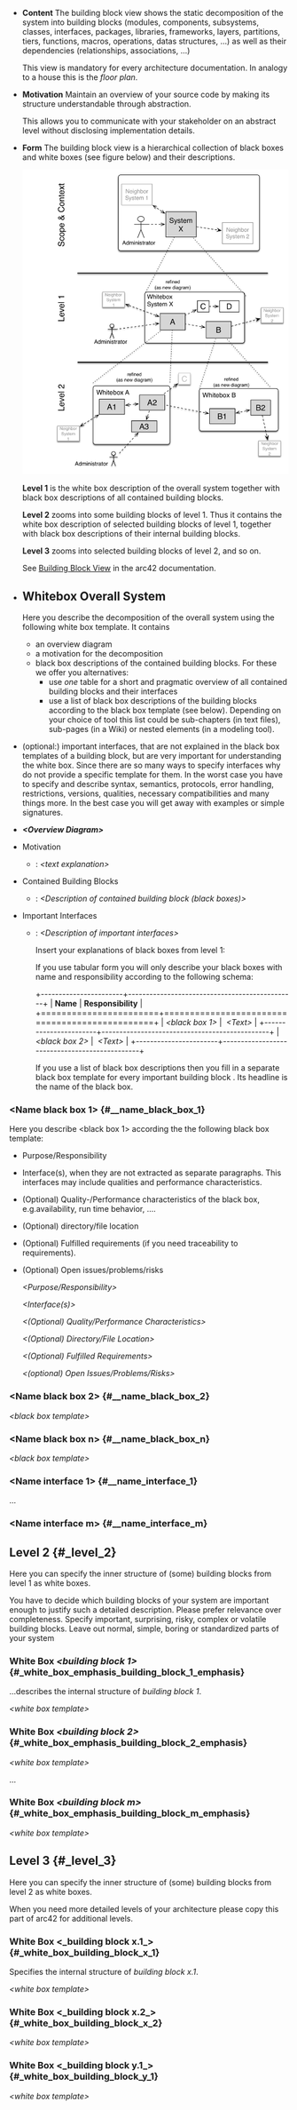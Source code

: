 - **Content**
  The building block view shows the static decomposition of the system into building blocks (modules, components, subsystems, classes, interfaces, packages, libraries, frameworks, layers, partitions, tiers,
  functions, macros, operations, datas structures, ...) as well as their dependencies (relationships, associations, ...)
  
  This view is mandatory for every architecture documentation. In analogy to a house this is the *floor plan*.
- **Motivation**
  Maintain an overview of your source code by making its structure understandable through abstraction.
  
  This allows you to communicate with your stakeholder on an abstract level without disclosing implementation details.
- **Form**
  The building block view is a hierarchical collection of black boxes and white boxes (see figure below) and their descriptions.
  
  ![Hierarchy of building blocks](images/05_building_blocks-EN.png)
  
  **Level 1** is the white box description of the overall system together with black box descriptions of all contained building blocks.
  
  **Level 2** zooms into some building blocks of level 1. Thus it contains the white box description of selected building blocks of level 1, together with black box descriptions of their internal building blocks.
  
  **Level 3** zooms into selected building blocks of level 2, and so on.
  
  See [Building Block View](https://docs.arc42.org/section-5/) in the arc42 documentation.
- ## Whitebox Overall System
  Here you describe the decomposition of the overall system using the following white box template. It contains
	- an overview diagram
	- a motivation for the decomposition
	- black box descriptions of the contained building blocks. For these we offer you alternatives:
		- use *one* table for a short and pragmatic overview of all   contained building blocks and their interfaces
		- use a list of black box descriptions of the building blocks   according to the black box template (see below). Depending on your choice of tool this list could be sub-chapters (in text
		    files), sub-pages (in a Wiki) or nested elements (in a modeling tool).
- (optional:) important interfaces, that are not explained in the black box templates of a building block, but are very important for  understanding the white box. Since there are so many ways to specify
    interfaces why do not provide a specific template for them. In the  worst case you have to specify and describe syntax, semantics,  protocols, error handling, restrictions, versions, qualities,
    necessary compatibilities and many things more. In the best case you  will get away with examples or simple signatures.
- ***\<Overview Diagram>***
- Motivation
	- :   *\<text explanation>*
- Contained Building Blocks
	- :   *\<Description of contained building block (black boxes)>*
- Important Interfaces
	- :   *\<Description of important interfaces>*
	  
	  Insert your explanations of black boxes from level 1:
	  
	  If you use tabular form you will only describe your black boxes with
	  name and responsibility according to the following schema:
	  
	  +-----------------------+-----------------------------------------------+
	  | **Name**              | **Responsibility**                            |
	  +=======================+===============================================+
	  | *\<black box 1>*      |  *\<Text>*                                    |
	  +-----------------------+-----------------------------------------------+
	  | *\<black box 2>*      |  *\<Text>*                                    |
	  +-----------------------+-----------------------------------------------+
	  
	  If you use a list of black box descriptions then you fill in a separate
	  black box template for every important building block . Its headline is
	  the name of the black box.
### \<Name black box 1> {#__name_black_box_1}

Here you describe \<black box 1> according the the following black box
template:
- Purpose/Responsibility
- Interface(s), when they are not extracted as separate paragraphs.
    This interfaces may include qualities and performance
    characteristics.
- (Optional) Quality-/Performance characteristics of the black box,
    e.g.availability, run time behavior, ....
- (Optional) directory/file location
- (Optional) Fulfilled requirements (if you need traceability to
    requirements).
- (Optional) Open issues/problems/risks
  
  *\<Purpose/Responsibility>*
  
  *\<Interface(s)>*
  
  *\<(Optional) Quality/Performance Characteristics>*
  
  *\<(Optional) Directory/File Location>*
  
  *\<(Optional) Fulfilled Requirements>*
  
  *\<(optional) Open Issues/Problems/Risks>*
### \<Name black box 2> {#__name_black_box_2}

*\<black box template>*
### \<Name black box n> {#__name_black_box_n}

*\<black box template>*
### \<Name interface 1> {#__name_interface_1}

...
### \<Name interface m> {#__name_interface_m}
## Level 2 {#_level_2}

Here you can specify the inner structure of (some) building blocks from
level 1 as white boxes.

You have to decide which building blocks of your system are important
enough to justify such a detailed description. Please prefer relevance
over completeness. Specify important, surprising, risky, complex or
volatile building blocks. Leave out normal, simple, boring or
standardized parts of your system
### White Box *\<building block 1>* {#_white_box_emphasis_building_block_1_emphasis}

...describes the internal structure of *building block 1*.

*\<white box template>*
### White Box *\<building block 2>* {#_white_box_emphasis_building_block_2_emphasis}

*\<white box template>*

...
### White Box *\<building block m>* {#_white_box_emphasis_building_block_m_emphasis}

*\<white box template>*
## Level 3 {#_level_3}

Here you can specify the inner structure of (some) building blocks from
level 2 as white boxes.

When you need more detailed levels of your architecture please copy this
part of arc42 for additional levels.
### White Box \<\_building block x.1\_\> {#_white_box_building_block_x_1}

Specifies the internal structure of *building block x.1*.

*\<white box template>*
### White Box \<\_building block x.2\_\> {#_white_box_building_block_x_2}

*\<white box template>*
### White Box \<\_building block y.1\_\> {#_white_box_building_block_y_1}

*\<white box template>*